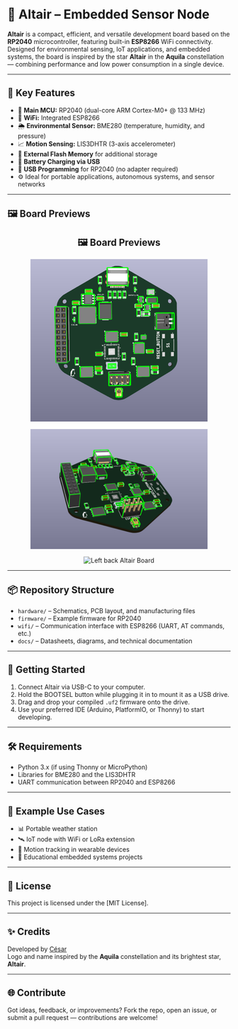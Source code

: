 # 🌌 Altair – Embedded Sensor Node

**Altair** is a compact, efficient, and versatile development board based on the **RP2040** microcontroller, featuring built-in **ESP8266** WiFi connectivity. Designed for environmental sensing, IoT applications, and embedded systems, the board is inspired by the star **Altair** in the **Aquila** constellation — combining performance and low power consumption in a single device.

---

## 🔧 Key Features

- 🎯 **Main MCU:** RP2040 (dual-core ARM Cortex-M0+ @ 133 MHz)
- 📡 **WiFi:** Integrated ESP8266
- 🌦️ **Environmental Sensor:** BME280 (temperature, humidity, and pressure)
- 📈 **Motion Sensing:** LIS3DHTR (3-axis accelerometer)
- 💾 **External Flash Memory** for additional storage
- 🔋 **Battery Charging via USB**
- 🔌 **USB Programming** for RP2040 (no adapter required)
- ⚙️ Ideal for portable applications, autonomous systems, and sensor networks

---

## 🖼️ Board Previews
<h2 align="center">🖼️ Board Previews</h2>

<p align="center">
  <img src="Images/Top.png" alt="Top view of Altair PCB" width="400"/>
</p>

<p align="center">
  <img src="Images/Right_back.png" alt="Right back view of Altair PCB" width="400"/>
</p>

<p align="center">
  <img src="Images/Left_back.jpg" alt="Left back  Altair Board" width="400"/>
</p>

---
## 📦 Repository Structure

- `hardware/` – Schematics, PCB layout, and manufacturing files
- `firmware/` – Example firmware for RP2040
- `wifi/` – Communication interface with ESP8266 (UART, AT commands, etc.)
- `docs/` – Datasheets, diagrams, and technical documentation

---

## 🚀 Getting Started

1. Connect Altair via USB-C to your computer.
2. Hold the BOOTSEL button while plugging it in to mount it as a USB drive.
3. Drag and drop your compiled `.uf2` firmware onto the drive.
4. Use your preferred IDE (Arduino, PlatformIO, or Thonny) to start developing.

---

## 🛠️ Requirements

- Python 3.x (if using Thonny or MicroPython)
- Libraries for BME280 and the LIS3DHTR
- UART communication between RP2040 and ESP8266

---

## 🧠 Example Use Cases

- 📊 Portable weather station
- 🛰️ IoT node with WiFi or LoRa extension
- 🧭 Motion tracking in wearable devices
- 🧪 Educational embedded systems projects

---

## 📜 License

This project is licensed under the [MIT License].

---

## ✨ Credits

Developed by [César](https://github.com/Cesarziraci)  
Logo and name inspired by the **Aquila** constellation and its brightest star, **Altair**.

---

## 🌐 Contribute
Got ideas, feedback, or improvements? Fork the repo, open an issue, or submit a pull request — contributions are welcome!
